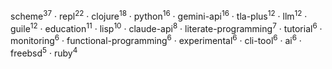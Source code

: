 scheme<sup>37</sup> · repl<sup>22</sup> · clojure<sup>18</sup> · python<sup>16</sup> · gemini-api<sup>16</sup> · tla-plus<sup>12</sup> · llm<sup>12</sup> · guile<sup>12</sup> · education<sup>11</sup> · lisp<sup>10</sup> · claude-api<sup>8</sup> · literate-programming<sup>7</sup> · tutorial<sup>6</sup> · monitoring<sup>6</sup> · functional-programming<sup>6</sup> · experimental<sup>6</sup> · cli-tool<sup>6</sup> · ai<sup>6</sup> · freebsd<sup>5</sup> · ruby<sup>4</sup>

